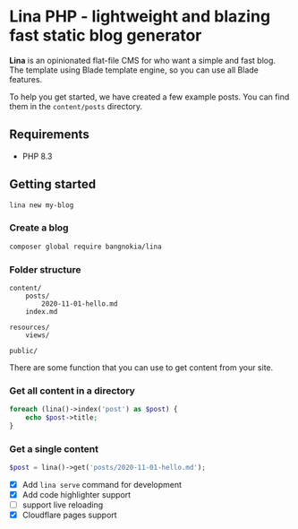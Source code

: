 # Lina PHP - lightweight and blazing fast static blog generator

**Lina** is an opinionated flat-file CMS for who want a simple and fast blog. The template using Blade template engine, so you can use all Blade features.

To help you get started, we have created a few example posts. You can find them in the `content/posts` directory.

## Requirements
- PHP 8.3

## Getting started
```bash
lina new my-blog
```

### Create a blog
```bash
composer global require bangnokia/lina
```

### Folder structure
```
content/
    posts/
        2020-11-01-hello.md
    index.md

resources/
    views/

public/
```

There are some function that you can use to get content from your site.

### Get all content in a directory

```php
foreach (lina()->index('post') as $post) {
    echo $post->title;
}
```

### Get a single content

```php
$post = lina()->get('posts/2020-11-01-hello.md');
```

- [x] Add `lina serve` command for development
- [x] Add code highlighter support
- [ ] support live reloading
- [x] Cloudflare pages support
